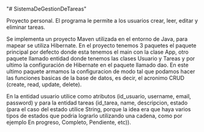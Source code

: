 "# SistemaDeGestionDeTareas" 

Proyecto personal. El programa le permite a los usuarios crear, leer, editar y eliminar tareas.

Se implementa un proyecto Maven utilizada en el entorno de Java, para mapear se utiliza Hibernate. En el proyecto tenemos 3 paquetes el paquete principal por defecto donde esta tenemos el main con la clase App, otro paquete llamado entidad donde tenemos las clases Usuario y Tareas y por ultimo la configuración de Hibernate en el paquete llamado dao. En este ultimo paquete armamos la configuracion de modo tal que podamos hacer las funciones basicas de la base de datos, es decir, el acronimo CRUD (create, read, update, delete).

En la entidad usuario utilice como atributos (id_usuario, username, email, password) y para la entidad tareas (id_tarea, name, descripcion, estado (para el caso del estado utilice String, porque la idea era que haya varios tipos de estados que podria lograrlo utilizando una cadena, como por ejemplo En progreso, Completo, Pendiente, etc)).
